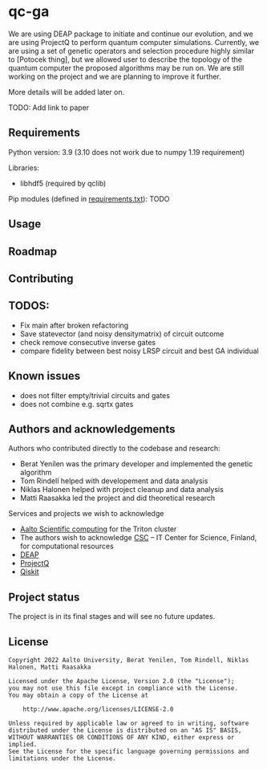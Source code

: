 # qc-ga
We are using DEAP package to initiate and continue our evolution, and we are using ProjectQ to perform quantum computer simulations. 
Currently, we are using a set of genetic operators and selection procedure highly similar to [Potocek thing], but we allowed user to describe the topology of the quantum computer the proposed algorithms may be run on. 
We are still working on the project and we are planning to improve it further.

More details will be added later on.

TODO: Add link to paper

## Requirements

Python version: 3.9 (3.10 does not work due to numpy 1.19 requirement)

Libraries:
- libhdf5 (required by qclib)

Pip modules (defined in [requirements.txt](./requirements.txt)): TODO

## Usage

## Roadmap

## Contributing

## TODOS:
- Fix main after broken refactoring
- Save statevector (and noisy densitymatrix) of circuit outcome
- check remove consecutive inverse gates
- compare fidelity between best noisy LRSP circuit and best GA individual

## Known issues

- does not filter empty/trivial circuits and gates
- does not combine e.g. sqrtx gates

## Authors and acknowledgements
Authors who contributed directly to the codebase and research:
- Berat Yenilen was the primary developer and implemented the genetic algorithm
- Tom Rindell helped with developement and data analysis
- Niklas Halonen helped with project cleanup and data analysis
- Matti Raasakka led the project and did theoretical research

Services and projects we wish to acknowledge
- [Aalto Scientific computing](https://scicomp.aalto.fi/about/) for the Triton cluster
- The authors wish to acknowledge [CSC](https://www.csc.fi/en/home) – IT Center for Science, Finland, for computational resources
- [DEAP](https://github.com/deap/deap)
- [ProjectQ](https://github.com/projectq-framework)
- [Qiskit](https://github.com/Qiskit/qiskit)

## Project status
The project is in its final stages and will see no future updates. 

## License

```
Copyright 2022 Aalto University, Berat Yenilen, Tom Rindell, Niklas Halonen, Matti Raasakka

Licensed under the Apache License, Version 2.0 (the "License");
you may not use this file except in compliance with the License.
You may obtain a copy of the License at

    http://www.apache.org/licenses/LICENSE-2.0

Unless required by applicable law or agreed to in writing, software
distributed under the License is distributed on an "AS IS" BASIS,
WITHOUT WARRANTIES OR CONDITIONS OF ANY KIND, either express or implied.
See the License for the specific language governing permissions and
limitations under the License.
```